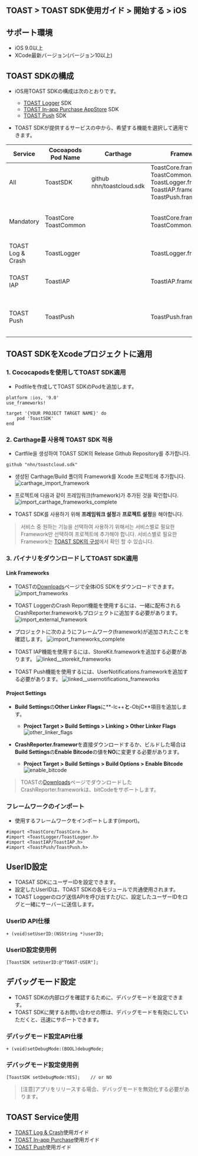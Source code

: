 ## TOAST > TOAST SDK使用ガイド > 開始する > iOS 
 
## サポート環境 
 
* iOS 9.0以上 
* XCode最新バージョン(バージョン10以上) 
 
## TOAST SDKの構成 
 
* iOS用TOAST SDKの構成は次のとおりです。 
    * [TOAST Logger](./log-collector-ios) SDK 
    * [TOAST In-app Purchase AppStore](./iap-ios) SDK 
    * [TOAST Push](./push-ios) SDK 
 
* TOAST SDKが提供するサービスの中から、希望する機能を選択して適用できます。 
 
| Service | Cocoapods Pod Name | Carthage | Framework | Dependency | Build Settings | 
| ------- | ------------------ | -------- | --------- | ---------- | -------------- | 
| All | ToastSDK | github nhn/toastcloud.sdk<br> | ToastCore.framework<br>ToastCommon.framework<br>ToastLogger.framework<br>ToastIAP.framework<br>ToastPush.framework |  |  | 
| Mandatory | ToastCore<br>ToastCommon |  | ToastCore.framework<br>ToastCommon.framework |  | OTHER\_LDFLAGS = (<br>"-ObjC",<br>"-lc++"<br>); | 
| TOAST Log & Crash | ToastLogger |  | ToastLogger.framework | [External & Optional]<br>\* CrashReporter.framework (Toast) |  | 
| TOAST IAP | ToastIAP |  | ToastIAP.framework | \* StoreKit.framework<br><br>[Optional]<br>\* libsqlite3.tdb |  | 
| TOAST Push | ToastPush |  | ToastPush.framework | \* UserNotifications.framework<br><br>[Optional]<br>\* PushKit.framework |  | 
 
## TOAST SDKをXcodeプロジェクトに適用 
 
### 1. Cococapodsを使用してTOAST SDK適用 
 
* Podfileを作成してTOAST SDKのPodを追加します。 
 
```podspec 
platform :ios, '9.0' 
use_frameworks! 
 
target '{YOUR PROJECT TARGET NAME}' do 
    pod 'ToastSDK' 
end 
``` 
 
### 2. Carthage를 사용해 TOAST SDK 적용 
 
* Cartfile을 생성하여 TOAST SDK의 Release Github Repository를 추가합니다. 
``` 
github "nhn/toastcloud.sdk" 
``` 
 
* 생성된 Carthage/Build 폴더의 Framework를 Xcode 프로젝트에 추가합니다.  
![carthage_import_framework](http://static.toastoven.net/toastcloud/sdk/ios/carthage_setting_01.png) 
 
* 프로젝트에 다음과 같이 프레임워크(framework)가 추가된 것을 확인합니다. 
![import_carthage_frameworks_complete](http://static.toastoven.net/toastcloud/sdk/ios/carthage_setting_02.png) 
 
* TOAST SDK를 사용하기 위해 **프레임워크 설정**과 **프로젝트 설정**을 해야합니다. 
 
> 서비스 중 원하는 기능을 선택하여 사용하기 위해서는 서비스별로 필요한 Framework만 선택하여 프로젝트에 추가해야 합니다. 
> 서비스별로 필요한 Framework는 [TOAST SDK의 구성](./getting-started-ios/#toast-sdk)에서 확인 할 수 있습니다.  
 
### 3. バイナリをダウンロードしてTOAST SDK適用 
 
#### Link Frameworks 
 
* TOASTの[Downloads](../../../Download/#toast-sdk)ページで全体iOS SDKをダウンロードできます。 
![import_frameworks](http://static.toastoven.net/toastcloud/sdk/ios/overview_import_frameworks_folder.png) 
 
* TOAST LoggerのCrash Report機能を使用するには、一緒に配布されるCrashReporter.frameworkもプロジェクトに追加する必要があります。 
![import_external_framework](http://static.toastoven.net/toastcloud/sdk/ios/overview_import_external_folder.png) 
 
* プロジェクトに次のようにフレームワーク(framework)が追加されたことを確認します。 
![import_frameworks_complete](http://static.toastoven.net/toastcloud/sdk/ios/overview_import_complete_folder.png) 
 
* TOAST IAP機能を使用するには、StoreKit.frameworkを追加する必要があります。 
![linked__storekit_frameworks](http://static.toastoven.net/toastcloud/sdk/ios/overview_link_frameworks_StoreKit.png) 
 
* TOAST Push機能を使用するには、UserNotifications.frameworkを追加する必要があります。 
![linked__usernotifications_frameworks](http://static.toastoven.net/toastcloud/sdk/ios/overview_link_frameworks_UserNotifications.png) 
 
 
#### Project Settings 
 
* **Build Settings**の**Other Linker Flags**に**-lc++**と**-ObjC**項目を追加します。 
    * **Project Target > Build Settings > Linking > Other Linker Flags** 
![other_linker_flags](http://static.toastoven.net/toastcloud/sdk/ios/overview_settings_flags.png) 
 
* **CrashReporter.framewor**を直接ダウンロードするか、ビルドした場合は**Build Settings**の**Enable Bitcode**の値を**NO**に変更する必要があります。 
    * **Project Target > Build Settings > Build Options > Enable Bitcode** 
![enable_bitcode](http://static.toastoven.net/toastcloud/sdk/ios/overview_settings_bitcode.png) 
> TOASTの[Downloads](../../../Download/#toast-sdk)ページでダウンロードしたCrashReporter.frameworkは、bitCodeをサポートします。 
 
### フレームワークのインポート 
 
* 使用するフレームワークをインポートします(import)。 
 
```objc 
#import <ToastCore/ToastCore.h> 
#import <ToastLogger/ToastLogger.h> 
#import <ToastIAP/ToastIAP.h> 
#import <ToastPush/ToastPush.h> 
``` 
 
## UserID設定 
 
* TOASAT SDKにユーザーIDを設定できます。 
* 設定したUserIDは、TOAST SDKの各モジュールで共通使用されます。 
* TOAST Loggerのログ送信APIを呼び出すたびに、設定したユーザーIDをログと一緒にサーバーに送信します。 
 
### UserID API仕様 
 
```objc 
+ (void)setUserID:(NSString *)userID; 
``` 
 
### UserID設定使用例 
 
```objc 
[ToastSDK setUserID:@"TOAST-USER"]; 
``` 
## デバッグモード設定 
 
* TOAST SDKの内部ログを確認するために、デバッグモードを設定できます。 
* TOAST SDKに関するお問い合わせの際は、デバッグモードを有効にしていただくと、迅速にサポートできます。 
 
### デバッグモード設定API仕様 
 
 
```objc 
+ (void)setDebugMode:(BOOL)debugMode; 
``` 
 
### デバッグモード設定使用例 
 
```objc 
[ToastSDK setDebugMode:YES];    // or NO 
``` 
 
> [注意]アプリをリリースする場合、デバッグモードを無効化する必要があります。 
 
## TOAST Service使用 
 
* [TOAST Log & Crash](./log-collector-ios)使用ガイド 
* [TOAST In-app Purchase](./iap-ios)使用ガイド 
* [TOAST Push](./push-ios)使用ガイド 

